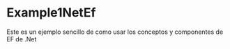 # Example1NetEf
Este es un ejemplo sencillo de como usar los conceptos y componentes de EF de .Net 
